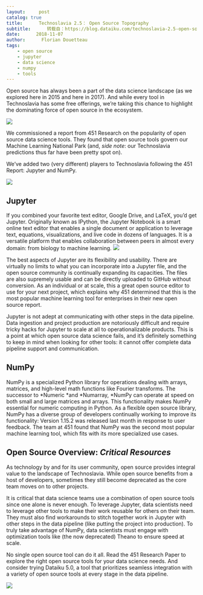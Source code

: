 ```yaml
---
layout:     post
catalog: true
title:      Technoslavia 2.5： Open Source Topography
subtitle:      转载自：https://blog.dataiku.com/technoslavia-2.5-open-source-topography
date:      2018-11-07
author:      Florian Douetteau
tags:
    - open source
    - jupyter
    - data science
    - numpy
    - tools
---
```


Open source has always been a part of the data science landscape (as we explored here in 2015 and here in 2017). And while every tool in Technoslavia has some free offerings, we’re taking this chance to highlight the dominating force of open source in the ecosystem.

![](https://blog.dataiku.com/hs-fs/hubfs/NEW-Technoslavia%20(1).png?t=1541609618479&width=1753&name=NEW-Technoslavia%20(1).png)


We commissioned a report from 451 Research on the popularity of open source data science tools. They found that open source tools govern our Machine Learning National Park (and, *side note*: our Technoslavia predictions thus far have been pretty spot on).

We’ve added two (very different) players to Technoslavia following the 451 Report: Jupyter and NumPy.

![](https://lh6.googleusercontent.com/z1q5I0rciTqaao4OlbmG5XvYur1LTS5M1YVUHiEoeuBZ10uvxfZrvjLMgZpIkzzrW2LmRj7Tay1uZyDOYzH109kcHa6LVFx6QNjgjZqylz_ARNTHUkKSF2y2XQ78cPnmU0xYztoq)


## Jupyter

If you combined your favorite text editor, Google Drive, and LaTeX, you’d get Jupyter. Originally known as IPython, the Jupyter Notebook is a smart online text editor that enables a single document or application to leverage text, equations, visualizations, and live code in dozens of languages. It is a versatile platform that enables collaboration between peers in almost every domain: from biology to machine learning. 
![](https://lh6.googleusercontent.com/PFwVRkWK7LzI0rWo9Y2UTU1QHaURXJn1hDLdbeVqOFlB5b1PXNECEc4M11L2b891xsvpHaeipI8AKP55orvnaWH6Y9TmaO-bevyERNEqxdN2zV_rXs8Gx_fso8aqzn316UKREwML)


The best aspects of Jupyter are its flexibility and usability. There are virtually no limits to what you can incorporate into a Jupyter file, and the open source community is continually expanding its capacities. The files are also supremely usable and can be directly uploaded to GitHub without conversion. As an individual or at scale, this a great open source editor to use for your next project, which explains why 451 determined that this is the most popular machine learning tool for enterprises in their new open source report.

Jupyter is not adept at communicating with other steps in the data pipeline. Data ingestion and project production are notoriously difficult and require tricky hacks for Jupyter to scale at all to operationalizable products. This is a point at which open source data science fails, and it’s definitely something to keep in mind when looking for other tools: it cannot offer complete data pipeline support and communication.

## NumPy

NumPy is a specialized Python library for operations dealing with arrays, matrices, and high-level math functions like Fourier transforms. The successor to *Numeric *and *Numarray, *NumPy can operate at speed on both small and large matrices and arrays. This functionality makes NumPy essential for numeric computing in Python. As a flexible open source library, NumPy has a diverse group of developers continually working to improve its functionality: Version 1.15.2 was released last month in response to user feedback. The team at 451 found that NumPy was the second most popular machine learning tool, which fits with its more specialized use cases. 

## Open Source Overview: *Critical Resources*

As technology by and for its user community, open source provides integral value to the landscape of Technoslavia. While open source benefits from a host of developers, sometimes they still become deprecated as the core team moves on to other projects.

It is critical that data science teams use a combination of open source tools since one alone is never enough. To leverage Jupyter, data scientists need to leverage other tools to make their work reusable for others on their team. They must also find workarounds to stitch together work in Jupyter with other steps in the data pipeline (like putting the project into production). To truly take advantage of NumPy, data scientists must engage with optimization tools like (the now deprecated) Theano to ensure speed at scale.

No single open source tool can do it all. Read the 451 Research Paper to explore the right open source tools for your data science needs. And consider trying Dataiku 5.0, a tool that prioritizes seamless integration with a variety of open source tools at every stage in the data pipeline.

![](https://no-cache.hubspot.com/cta/default/2123903/67103da4-db26-4247-8518-807b0b16049e.png)

